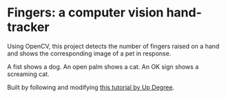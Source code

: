 # Fingers: a computer vision hand-tracker

Using OpenCV, this project detects the number of fingers raised on a hand and shows the corresponding image of a pet in response.

A fist shows a dog. An open palm shows a cat. An OK sign shows a screaming cat.

Built by following and modifying [this tutorial by Up Degree](https://www.youtube.com/watch?v=QkO_3absfdw&ab_channel=UpDegree).